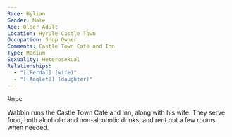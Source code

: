 ```yaml
---
Race: Hylian
Gender: Male
Age: Older Adult
Location: Hyrule Castle Town
Occupation: Shop Owner
Comments: Castle Town Café and Inn
Type: Medium
Sexuality: Heterosexual
Relationships:
  - "[[Perda]] (wife)"
  - "[[Aaqlet]] (daughter)"
---
```

 #npc 

Wabbin runs the Castle Town Café and Inn, along with his wife. They serve food, both alcoholic and non-alcoholic drinks, and rent out a few rooms when needed.
